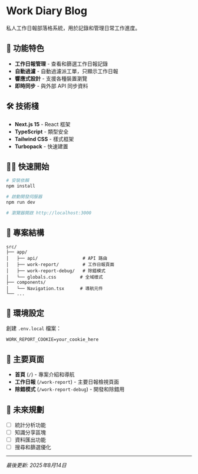 # Work Diary Blog

私人工作日報部落格系統，用於記錄和管理日常工作進度。

## 🚀 功能特色

- **工作日報管理** - 查看和篩選工作日報記錄
- **自動過濾** - 自動過濾派工單，只顯示工作日報
- **響應式設計** - 支援各種裝置瀏覽
- **即時同步** - 與外部 API 同步資料

## 🛠️ 技術棧

- **Next.js 15** - React 框架
- **TypeScript** - 類型安全
- **Tailwind CSS** - 樣式框架
- **Turbopack** - 快速建置

## 🏃‍♂️ 快速開始

```bash
# 安裝依賴
npm install

# 啟動開發伺服器
npm run dev

# 瀏覽器開啟 http://localhost:3000
```

## 📁 專案結構

```
src/
├── app/
│   ├── api/                 # API 路由
│   ├── work-report/         # 工作日報頁面
│   ├── work-report-debug/   # 除錯模式
│   └── globals.css         # 全域樣式
├── components/
│   └── Navigation.tsx      # 導航元件
└── ...
```

## 🔧 環境設定

創建 `.env.local` 檔案：

```env
WORK_REPORT_COOKIE=your_cookie_here
```

## 📝 主要頁面

- **首頁** (`/`) - 專案介紹和導航
- **工作日報** (`/work-report`) - 主要日報檢視頁面
- **除錯模式** (`/work-report-debug`) - 開發和除錯用

## 🎯 未來規劃

- [ ] 統計分析功能
- [ ] 知識分享區塊
- [ ] 資料匯出功能
- [ ] 搜尋和篩選優化

---

*最後更新: 2025年8月14日*
